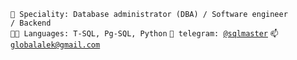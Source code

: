 <code>👷 Speciality: Database administrator (DBA) / Software engineer / Backend</code><br>
<code>🧑‍💻 Languages: T-SQL, Pg-SQL, Python</code>
<code>💬 telegram: [@sqlmaster](https://telegram.me/sqlmaster)</code>
<code>📫 [globalalek@gmail.com](mailto:globalalek@gmail.com)</code>
